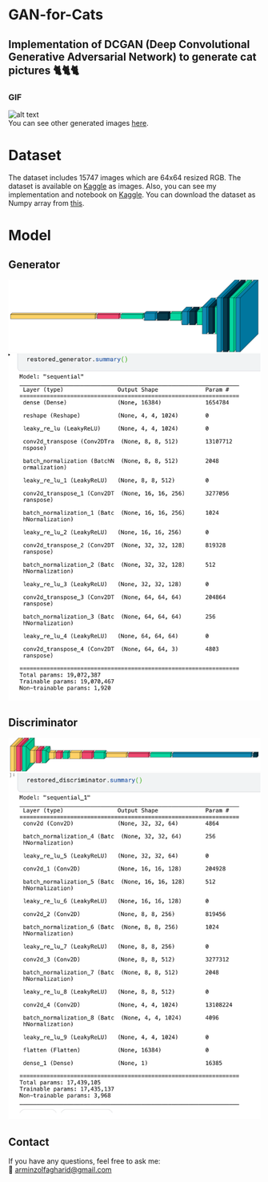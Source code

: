 # GAN-for-Cats

## Implementation of DCGAN (Deep Convolutional Generative Adversarial Network) to generate cat pictures :cat2::cat2::cat2:

<!-- ### example of generated pictures in the training phase
![alt text](https://github.com/arminZolfaghari/GAN-for-Cats/blob/main/assets/Screenshot/image_at_epoch_0200.png)
</br>
You can see other generated images [here](https://github.com/arminZolfaghari/GAN-for-Cats/tree/main/assets/Screenshot) -->

### GIF
![alt text](https://github.com/arminZolfaghari/GAN-for-Cats/blob/main/assets/dcgan.gif)
</br>
You can see other generated images [here](https://github.com/arminZolfaghari/GAN-for-Cats/tree/main/assets/Screenshot).


# Dataset
The dataset includes 15747 images which are 64x64 resized RGB.
The dataset is available on [Kaggle](https://www.kaggle.com/datasets/spandan2/cats-faces-64x64-for-generative-models) as images.
Also, you can see my implementation and notebook on [Kaggle](https://www.kaggle.com/code/arminzolfaghari/cat-dcgan).
You can download the dataset as Numpy array from [this](https://drive.google.com/file/d/1GS_E0TlExDEHEYEz3_FQ1iM_v7gZPL0i/view?usp=share_link).

# Model
## Generator
![alt text](https://github.com/arminZolfaghari/GAN-for-Cats/blob/main/assets/generator_arch.png)
![alt text](https://github.com/arminZolfaghari/GAN-for-Cats/blob/main/assets/generator_summary.png)

## Discriminator
![alt text](https://github.com/arminZolfaghari/GAN-for-Cats/blob/main/assets/discriminator_arch.png)
![alt text](https://github.com/arminZolfaghari/GAN-for-Cats/blob/main/assets/discriminator_summary.png)



## Contact
If you have any questions, feel free to ask me: </br>
:envelope_with_arrow:		arminzolfagharid@gmail.com

